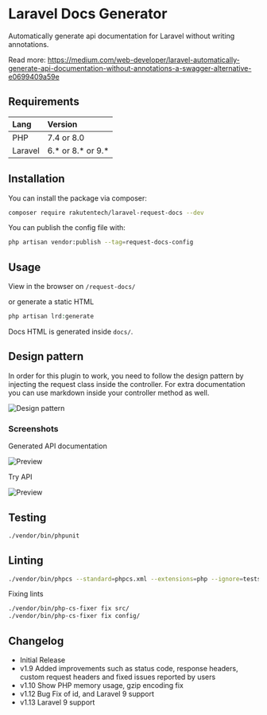 # Laravel Docs Generator

Automatically generate api documentation for Laravel without writing annotations.

Read more: https://medium.com/web-developer/laravel-automatically-generate-api-documentation-without-annotations-a-swagger-alternative-e0699409a59e

## Requirements

| Lang    | Version           |
| :------ | :---------------- |
| PHP     | 7.4 or 8.0        |
| Laravel | 6.* or 8.* or 9.* |

## Installation

You can install the package via composer:

```bash
composer require rakutentech/laravel-request-docs --dev
```


You can publish the config file with:

```bash
php artisan vendor:publish --tag=request-docs-config
```

## Usage

View in the browser on ``/request-docs/``

or generate a static HTML

```php
php artisan lrd:generate
```

Docs HTML is generated inside ``docs/``.

## Design pattern

In order for this plugin to work, you need to follow the design pattern by injecting the request class inside the controller.
For extra documentation you can use markdown inside your controller method as well.

![Design pattern](https://imgur.com/yXjq3jp.png)

### Screenshots

Generated API documentation

![Preview](https://imgur.com/8DvBBhs.png)

Try API

![Preview](https://imgur.com/kcKVSzm.png)


## Testing

```bash
./vendor/bin/phpunit
```

## Linting

```bash
./vendor/bin/phpcs --standard=phpcs.xml --extensions=php --ignore=tests/migrations config/ src/
```

Fixing lints

```bash
./vendor/bin/php-cs-fixer fix src/
./vendor/bin/php-cs-fixer fix config/
```

## Changelog

- Initial Release
- v1.9 Added improvements such as status code, response headers, custom request headers and fixed issues reported by users
- v1.10 Show PHP memory usage, gzip encoding fix
- v1.12 Bug Fix of id, and Laravel 9 support
- v1.13 Laravel 9 support

